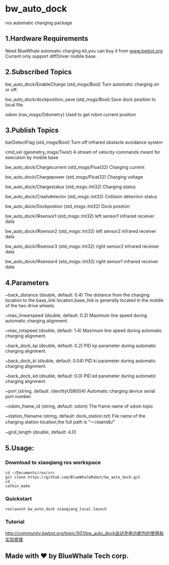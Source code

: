 # bw_auto_dock
ros  automatic charging package

## 1.Hardware Requirements
Need BlueWhale automatic charging kit,you can buy it from www.bwbot.org  Current only support diffDriver mobile base.

## 2.Subscribed Topics      
bw_auto_dock/EnableCharge (std_msgs/Bool)
    Turn automatic charging on or off.   

bw_auto_dock/dockposition_save (std_msgs/Bool)
    Save dock position to local file.

odom (nav_msgs/Odometry)
    Used to get robot current position

## 3.Publish Topics
barDetectFlag  (std_msgs/Bool)
    Turn off infrared obstacle avoidance system  

cmd_vel    (geometry_msgs/Twist)
    A stream of velocity commands meant for execution by mobile base

bw_auto_dock/Chargecurrent (std_msgs/Float32)
    Charging current

bw_auto_dock/Chargepower (std_msgs/Float32)
    Charging voltage

bw_auto_dock/Chargestatus (std_msgs::Int32)
    Charging status

bw_auto_dock/Crashdetector (std_msgs::Int32)
    Collision detection status

bw_auto_dock/Dockpostion (std_msgs::Int32)
    Dock position

bw_auto_dock/IRsensor1 (std_msgs::Int32)
    left sensor1 infrared receiver data

bw_auto_dock/IRsensor2 (std_msgs::Int32)
    left sensor2 infrared receiver data

bw_auto_dock/IRsensor3 (std_msgs::Int32)
    right sensor2 infrared receiver data

bw_auto_dock/IRsensor4 (std_msgs::Int32)
    right sensor1 infrared receiver data

## 4.Parameters

~back_distance (double, default: 0.4)
  The distance from the charging location to the base_link location,base_link is generally located in the middle of the two drive wheels.

~max_linearspeed (double, default: 0.2)
  Maximum line speed during automatic charging alignment.

~max_rotspeed (double, default: 1.4)
  Maximum line speed during automatic charging alignment.

~back_dock_kp (double, default: 0.2)
  PID kp parameter during automatic charging alignment.

~back_dock_ki (double, default: 0.04)
  PID ki parameter during automatic charging alignment.

~back_dock_kd (double, default: 0.0)
  PID kd parameter during automatic charging alignment.

~port (string, default: /dev/ttyUSB004)
  Automatic charging device serial port number.

~odom_frame_id (string, default: odom)
  The frame name of odom topic

~station_filename (string, default: dock_station.txt)
  File name of the charging station location,the full path is "～/slamdb/"

~grid_length (double, default: 4.0)

## 5.Usage:
### Download to xiaoqiang ros workspace
```
cd ~/Documents/ros/src
git clone https://github.com/BlueWhaleRobot/bw_auto_dock.git
cd ..
catkin_make
```
### Quickstart
```
roslaunch bw_auto_dock xiaoqiang_local.launch
```
### Tutorial
http://community.bwbot.org/topic/501/bw_auto_dock自动充电功能包的使用和实现原理

## Made with :heart: by BlueWhale Tech corp.
